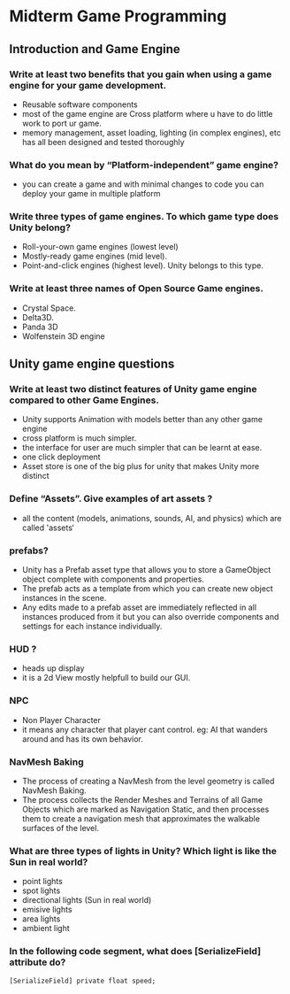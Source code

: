 # Midterm Game Programming

## Introduction and Game Engine

### Write at least two benefits that you gain when using a game engine for your game development. 
  - Reusable software components
  - most of the game engine are  Cross platform where u have to do little work to port ur game.
  - memory management, asset loading, lighting (in complex engines), etc has all been designed and tested thoroughly 
  
### What do you mean by “Platform-independent” game engine?
  - you can create a game and with minimal changes to code you can deploy your game in multiple platform

### Write three types of game engines. To which game type does Unity belong?
  - Roll-your-own game engines (lowest level)
  - Mostly-ready game engines (mid level). 
  - Point-and-click engines (highest level). Unity belongs to this type.
 
### Write at least three names of Open Source Game engines.
  - Crystal Space.
  - Delta3D.
  - Panda 3D
  - Wolfenstein 3D engine
  
## Unity game engine questions

### Write at least two distinct features of Unity game engine compared to other Game Engines.
  - Unity supports Animation with models better than any other game engine
  - cross platform is much simpler.
  - the interface for user are much simpler that can be learnt at ease.
  - one click deployment
  - Asset store is one of the big plus for unity that makes Unity more distinct

### Define “Assets”. Give examples of art assets ?
  - all the content (models, animations, sounds, AI, and physics) which are called 'assets‘

### prefabs? 
  - Unity has a Prefab asset type that allows you to store a GameObject object complete with components and properties. 
  - The prefab acts as a template from which you can create new object instances in the scene. 
  - Any edits made to a prefab asset are immediately reflected in all instances produced from it but you can also override components and settings for each instance individually.
 
### HUD ? 
  - heads up display 
  - it is a 2d View mostly helpfull to build our GUI.

### NPC
  - Non Player Character
  - it means any character that player cant control. eg: AI that wanders around and has its own behavior.

### NavMesh Baking
  - The process of creating a NavMesh from the level geometry is called NavMesh Baking. 
  - The process collects the Render Meshes and Terrains of all Game Objects which are marked as Navigation Static, and then processes them to create a navigation mesh that approximates the walkable surfaces of the level.

### What are three types of lights in Unity? Which light is like the Sun in real world?
  - point lights 
  - spot lights
  - directional lights (Sun in real world)
  - emisive lights
  - area lights
  - ambient light

### In the following code segment, what does [SerializeField] attribute do?
    [SerializeField] private float speed;
